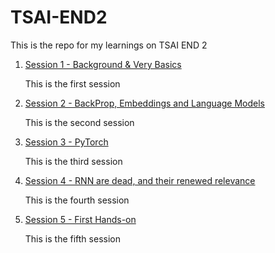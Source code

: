 # TSAI-END2
This is the repo for my learnings on TSAI END 2 

1. [Session 1 - Background & Very Basics](Session_1-Background_&_Very_Basics)
    
    This is the first session

2. [Session 2 - BackProp, Embeddings and Language Models](Session_2-BackProp_Embeddings_and_Language_Models)

    This is the second session
    
3. [Session 3 - PyTorch](Session_3-PyTorch)

    This is the third session
       
4. [Session 4 - RNN are dead, and their renewed relevance](Session_4-RNN_and_their_renewed_relevance)

    This is the fourth session
       
5. [Session 5 - First Hands-on](Session_5-First_Hands-on)

    This is the fifth session
